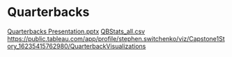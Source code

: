# Quarterbacks
[Quarterbacks Presentation.pptx](https://github.com/Stephens-projects/githubtest/files/6666304/Quarterbacks.Presentation.pptx)
[QBStats_all.csv](https://github.com/Stephens-projects/githubtest/files/6666307/QBStats_all.csv)
https://public.tableau.com/app/profile/stephen.switchenko/viz/Capstone1Story_16235415762980/QuarterbackVisualizations
